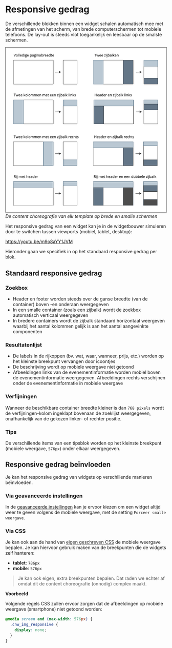 # Responsive gedrag

De verschillende blokken binnen een widget schalen automatisch mee met de afmetingen van het scherm, van brede computerschermen tot mobiele telefoons. De lay-out is steeds vlot toegankelijk en leesbaar op de smalste schermen.

![widget choreografie.png](<../assets/images/widget choreografie.png>)
_De content choreografie van elk template op brede en smalle schermen_ 

Het responsive gedrag van een widget kan je in de widgetbouwer simuleren door te switchen tussen viewports (mobiel, tablet, desktop):

<https://youtu.be/m9o8aYY1JVM>

Hieronder gaan we specifiek in op het standaard responsive gedrag per blok.

## Standaard responsive gedrag 

### Zoekbox

* Header en footer worden steeds over de ganse breedte (van de container) boven -en onderaan weergegeven
* In een smalle container (zoals een zijbalk) wordt de zoekbox automatisch verticaal weergegeven 
* In bredere containers wordt de zijbalk standaard horizontaal weergeven waarbij het aantal kolommen gelijk is aan het aantal aangevinkte componenten

### Resultatenlijst

* De labels in de rijkoppen (bv. wat, waar, wanneer, prijs, etc.) worden op het kleinste breekpunt vervangen door icoontjes
* De beschrijving wordt op mobiele weergave niet getoond
* Afbeeldingen links van de evenementinformatie worden mobiel boven de evenementinformatie weergegeven. Afbeeldingen rechts verschijnen onder de evenementinformatie in mobiele weergave

### Verfijningen

Wanneer de beschikbare container breedte kleiner is dan `768 pixels` wordt de verfijningen-kolom ingeklapt bovenaan de zoeklijst weergegeven, onafhankelijk van de gekozen linker- of rechter positie.

### Tips

De verschillende items van een tipsblok worden op het kleinste breekpunt (mobiele weergave, `576px`) onder elkaar weergegeven.

## Responsive gedrag beïnvloeden

Je kan het responsive gedrag van widgets op verschillende manieren beïnvloeden.

### Via geavanceerde instellingen

In de [geavanceerde instellingen](./gevanceerde-instellingen.md) kan je ervoor kiezen om een widget altijd weer te geven volgens de mobiele weergave, met de setting `Forceer smalle weergave`.

### Via CSS

Je kan ook aan de hand van [eigen geschreven CSS](./stijlen.md) de mobiele weergave bepalen. Je kan hiervoor gebruik maken van de breekpunten die de widgets zelf hanteren:
* **tablet**: `786px`
* **mobile**: `576px`

> Je kan ook eigen, extra breekpunten bepalen. Dat raden we echter af omdat dit de content choreografie (onnodig) complex maakt.

**Voorbeeld**

Volgende regels CSS zullen ervoor zorgen dat de afbeeldingen op mobiele weergave (smartphone) niet getoond worden:

```css
@media screen and (max-width: 576px) {
  .cnw_img_responsive {
    display: none;
  }
}
```
